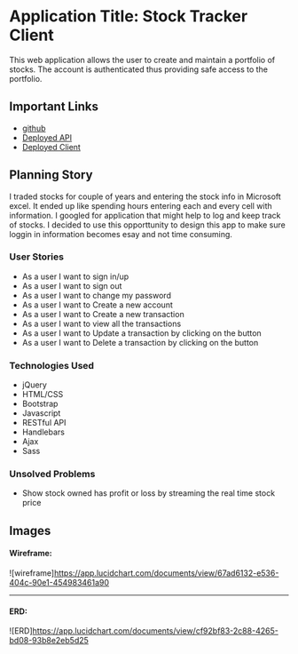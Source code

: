 
# Application Title: Stock Tracker Client

This web application allows the user to create and maintain a portfolio of stocks.
The account is authenticated thus providing safe access to
the portfolio.

## Important Links

- [github](https://github.com/monikan2018/StockLedger_frontend)
- [Deployed API](https://murmuring-cliffs-14664.herokuapp.com/)
- [Deployed Client](https://monikan2018.github.io/StockLedger_frontend/)

## Planning Story

I traded stocks for couple of years and entering the stock info in Microsoft
excel. It ended up like spending hours entering each and every cell with information.
I googled for application that might help to log and keep track of stocks. I decided
to use this opporttunity to design this app to make sure loggin in information
becomes esay and not time consuming.

### User Stories

- As a user I want to sign in/up
- As a user I want to sign out
- As a user I want to change my password
- As a user I want to Create a new account
- As a user I want to Create a new transaction
- As a user I want to view all the transactions
- As a user I want to Update a transaction by clicking on the button
- As a user I want to Delete a transaction by clicking on the button

### Technologies Used

- jQuery
- HTML/CSS
- Bootstrap
- Javascript
- RESTful API
- Handlebars
- Ajax
- Sass

### Unsolved Problems

- Show stock owned has profit or loss by streaming the real time stock price

## Images

#### Wireframe:
![wireframe]https://app.lucidchart.com/documents/view/67ad6132-e536-404c-90e1-454983461a90

---

#### ERD:
![ERD]https://app.lucidchart.com/documents/view/cf92bf83-2c88-4265-bd08-93b8e2eb5d25
